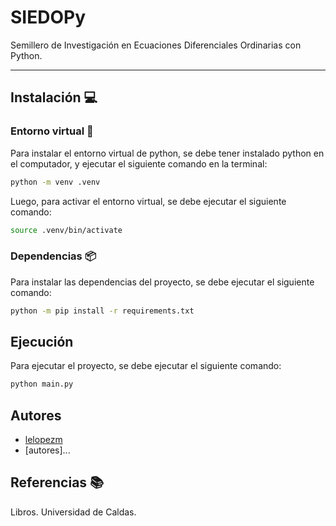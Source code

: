 # SIEDOPy
Semillero de Investigación en Ecuaciones Diferenciales Ordinarias con Python.

---
## Instalación :computer:
### Entorno virtual :snake:
Para instalar el entorno virtual de python, se debe tener instalado python en el computador, y ejecutar el siguiente comando en la terminal:
```bash
python -m venv .venv
```

Luego, para activar el entorno virtual, se debe ejecutar el siguiente comando:
```bash
source .venv/bin/activate
```

### Dependencias :package:
Para instalar las dependencias del proyecto, se debe ejecutar el siguiente comando:
```bash
python -m pip install -r requirements.txt
```

## Ejecución
Para ejecutar el proyecto, se debe ejecutar el siguiente comando:
```bash
python main.py
```

## Autores
- [lelopezm](https://github.com/lelopezm)
- [autores]...


## Referencias :books:
Libros.
Universidad de Caldas.